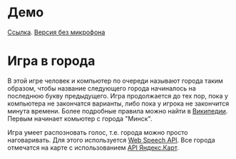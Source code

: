 # Демо
[Ссылка](https://e6894318.ngrok.io/). [Версия без микрофона](http://165.227.224.91:83/)

# Игра в города
В этой игре человек и компьютер по очереди называют города таким образом, чтобы название следующего города начиналось на последнюю букву предыдущего. Игра продолжается до тех пор, пока у компьютера не закончатся варианты, либо пока у игрока не закончится минута времени. Более подробные правила можно найти в [Википедии](https://ru.wikipedia.org/wiki/%D0%93%D0%BE%D1%80%D0%BE%D0%B4%D0%B0_(%D0%B8%D0%B3%D1%80%D0%B0)).
Первым начинает комьютер с города "Минск".

Игра умеет распозновать голос, т.е. города можно просто наговаривать. Для этого используется [Web Speech API](https://developer.mozilla.org/ru/docs/Web/API/Web_Speech_API).
Все города отмечатся на карте с использованием [API Яндекс.Карт](https://tech.yandex.ru/maps/).